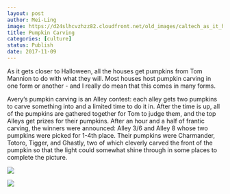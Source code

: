```yaml
---
layout: post
author: Mei-Ling
image: https://d24slhcvzhzz82.cloudfront.net/old_images/caltech_as_it_happens/6a0105349b8251970b01b8d2bc339b970c.jpg
title: Pumpkin Carving
categories: [culture]
status: Publish
date: 2017-11-09
---
```


As it gets closer to Halloween, all the houses get pumpkins from Tom Mannion to do with what they will. Most houses host pumpkin carving in one form or another - and I really do mean that this comes in many forms.

Avery’s pumpkin carving is an Alley contest: each alley gets two pumpkins to carve something into and a limited time to do it in. After the time is up, all of the pumpkins are gathered together for Tom to judge them, and the top Alleys get prizes for their pumpkins. After an hour and a half of frantic carving, the winners were announced: Alley 3/6 and Alley 8 whose two pumpkins were picked for 1-4th place. Their pumpkins were Charmander, Totoro, Tigger, and Ghastly, two of which cleverly carved the front of the pumpkin so that the light could somewhat shine through in some places to complete the picture.


![](https://d24slhcvzhzz82.cloudfront.net/old_images/6a01bb09a3c88f970d01bb09d4fb97970d-pi.jpg)

![](https://d24slhcvzhzz82.cloudfront.net/old_images/6a01bb09a3c88f970d01b8d2bc33dd970c-pi.jpg)
